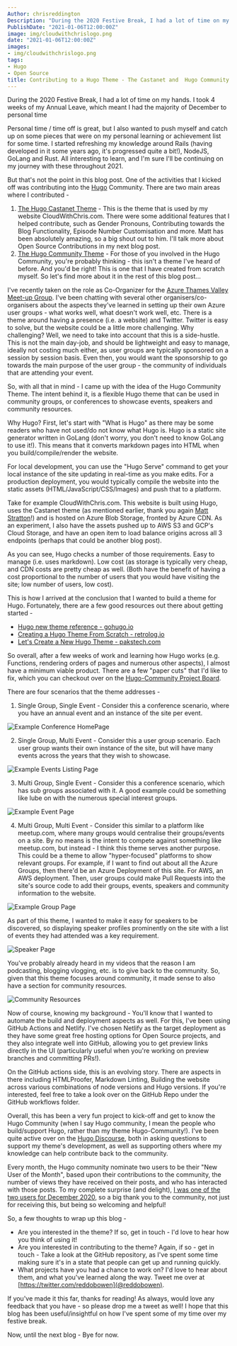 ```yaml
---
Author: chrisreddington
Description: "During the 2020 Festive Break, I had a lot of time on my hands. I took 4 weeks of my Annual Leave, which meant I had the majority of December to personal time. Personal time / time off is great, but I also wanted to push myself and catch up on some pieces that were on my personal learning or achievement list for some time. I started refreshing my knowledge around Rails (having developed in it some years ago, it's progressed quite a bit!), NodeJS, GoLang and Rust. All interesting to learn, and I'm sure I'll be continuing on my journey with these throughout 2021.  But that's not the point in this blog post. One of the activities that I kicked off was contributing into the Hugo Community. Read on to find out more."
PublishDate: "2021-01-06T12:00:00Z"
image: img/cloudwithchrislogo.png
date: "2021-01-06T12:00:00Z"
images:
- img/cloudwithchrislogo.png
tags:
- Hugo
- Open Source
title: Contributing to a Hugo Theme - The Castanet and  Hugo Community Themes
---
```

During the 2020 Festive Break, I had a lot of time on my hands. I took 4 weeks of my Annual Leave, which meant I had the majority of December to personal time

Personal time / time off is great, but I also wanted to push myself and catch up on some pieces that were on my personal learning or achievement list for some time. I started refreshing my knowledge around Rails (having developed in it some years ago, it's progressed quite a bit!), NodeJS, GoLang and Rust. All interesting to learn, and I'm sure I'll be continuing on my journey with these throughout 2021.

But that's not the point in this blog post. One of the activities that I kicked off was contributing into the [Hugo](https://gohugo.io) Community. There are two main areas where I contributed -

1. [The Hugo Castanet Theme](https://github.com/mattstratton/castanet) - This is the theme that is used by my website CloudWithChris.com. There were some additional features that I helped contribute, such as Gender Pronouns, Contributing towards the Blog Functionality, Episode Number Customisation and more. Matt has been absolutely amazing, so a big shout out to him. I'll talk more about Open Source Contributions in my next blog post.
2. [The Hugo Community Theme](https://github.com/chrisreddington/hugo-community) - For those of you involved in the Hugo Community, you're probably thinking - this isn't a theme I've heard of before. And you'd be right! This is one that I have created from scratch myself. So let's find more about it in the rest of this blog post...

I've recently taken on the role as Co-Organizer for the [Azure Thames Valley Meet-up Group](https://www.meetup.com/en-AU/Azure-Thames-Valley/). I've been chatting with several other organisers/co-organisers about the aspects they've learned in setting up their own Azure user groups - what works well, what doesn't work well, etc. There is a theme around having a presence (i.e. a website) and Twitter. Twitter is easy to solve, but the website could be a little more challenging. Why challenging? Well, we need to take into account that this is a side-hustle. This is not the main day-job, and should be lightweight and easy to manage, ideally not costing much either, as user groups are typically sponsored on a session by session basis. Even then, you would want the sponsorship to go towards the main purpose of the user group - the community of individuals that are attending your event.

So, with all that in mind - I came up with the idea of the Hugo Community Theme. The intent behind it, is a flexible Hugo theme that can be used in community groups, or conferences to showcase events, speakers and community resources.

Why Hugo? First, let's start with "What is Hugo" as there may be some readers who have not used/do not know what Hugo is. Hugo is a static site generator written in GoLang (don't worry, you don't need to know GoLang to use it!). This means that it converts markdown pages into HTML when you build/compile/render the website.

For local development, you can use the "Hugo Serve" command to get your local instance of the site updating in real-time as you make edits. For a production deployment, you would typically compile the website into the static assets (HTML/JavaScript/CSS/Images) and push that to a platform.

Take for example CloudWithChris.com. This website is built using Hugo, uses the Castanet theme (as mentioned earlier, thank you again [Matt Stratton](https://twitter.com/mattstratton)!) and is hosted on Azure Blob Storage, fronted by Azure CDN. As an experiment, I also have the assets pushed up to AWS S3 and GCP's Cloud Storage, and have an open item to load balance origins across all 3 endpoints (perhaps that could be another blog post).

As you can see, Hugo checks a number of those requirements. Easy to manage (i.e. uses markdown). Low cost (as storage is typically very cheap, and CDN costs are pretty cheap as well. (Both have the benefit of having a cost proportional to the number of users that you would have visiting the site; low number of users, low cost).

This is how I arrived at the conclusion that I wanted to build a theme for Hugo. Fortunately, there are a few good resources out there about getting started -

- [Hugo new theme reference - gohugo.io](https://gohugo.io/commands/hugo_new_theme/)
- [Creating a Hugo Theme From Scratch - retrolog.io](https://retrolog.io/blog/creating-a-hugo-theme-from-scratch/)
- [Let's Create a New Hugo Theme - pakstech.com](https://pakstech.com/blog/create-hugo-theme/)

So overall, after a few weeks of work and learning how Hugo works (e.g. Functions, rendering orders of pages and numerous other aspects), I almost have a minimum viable product. There are a few "paper cuts" that I'd like to fix, which you can checkout over on the [Hugo-Community Project Board](https://github.com/chrisreddington/hugo-community/projects/1).

There are four scenarios that the theme addresses -

1. Single Group, Single Event - Consider this a conference scenario, where you have an annual event and an instance of the site per event.

  ![Example Conference HomePage](/img/blog/contributing-to-a-hugo-theme/hugo-community-home.jpg "Example Conference HomePage")

2. Single Group, Multi Event - Consider this a user group scenario. Each user group wants their own instance of the site, but will have many events across the years that they wish to showcase.

  ![Example Events Listing Page](/img/blog/contributing-to-a-hugo-theme/hugo-community-events.jpg "Example Events Listing Page")

3. Multi Group, Single Event - Consider this a conference scenario, which has sub groups associated with it. A good example could be something like lube on with the numerous special interest groups.

  ![Example Event Page](/img/blog/contributing-to-a-hugo-theme/hugo-community-event.jpg "Example Event Page")

4. Multi Group, Multi Event - Consider this similar to a platform like meetup.com, where many groups would centralise their groups/events on a site. By no means is the intent to compete against something like meetup.com, but instead - I think this theme serves another purpose. This could be a theme to allow "hyper-focused" platforms to show relevant groups. For example, if I want to find out about all the Azure Groups, then there'd be an Azure Deployment of this site. For AWS, an AWS deployment. Then, user groups could make Pull Requests into the site's source code to add their groups, events, speakers and community information to the website.

  ![Example Group Page](/img/blog/contributing-to-a-hugo-theme/hugo-community-group.jpg "Example Group Page")

As part of this theme, I wanted to make it easy for speakers to be discovered, so displaying speaker profiles prominently on the site with a list of events they had attended was a key requirement.

  ![Speaker Page](/img/blog/contributing-to-a-hugo-theme/hugo-community-speakers.jpg "Speaker Page")

You've probably already heard in my videos that the reason I am podcasting, blogging vlogging, etc. is to give back to the community. So, given that this theme focuses around community, it made sense to also have a section for community resources.

  ![Community Resources](/img/blog/contributing-to-a-hugo-theme/hugo-community-resources.jpg "Community Resources")

Now of course, knowing my background - You'll know that I wanted to automate the build and deployment aspects as well. For this, I've been using GitHub Actions and Netlify. I've chosen Netlify as the target deployment as they have some great free hosting options for Open Source projects, and they also integrate well into GitHub, allowing you to get preview links directly in the UI (particularly useful when you're working on preview branches and committing PRs!).

On the GitHub actions side, this is an evolving story. There are aspects in there including HTMLProofer, Markdown Linting, Building the website across various combinations of node versions and Hugo versions. If you're interested, feel free to take a look over on the GitHub Repo under the GitHub workflows folder.

Overall, this has been a very fun project to kick-off and get to know the Hugo Community (when I say Hugo community, I mean the people who build/support Hugo, rather than my theme Hugo-Community!). I've been quite active over on the [Hugo Discourse](https://discourse.gohugo.io/), both in asking questions to support my theme's development, as well as supporting others where my knowledge can help contribute back to the community.

Every month, the Hugo community nominate two users to be their "New User of the Month", based upon their contributions to the community, the number of views they have received on their posts, and who has interacted with those posts. To my complete surprise (and delight), [I was one of the two users for December 2020](https://discourse.gohugo.io/badges/44/new-user-of-the-month), so a big thank you to the community, not just for receiving this, but being so welcoming and helpful!

So, a few thoughts to wrap up this blog -

- Are you interested in the theme? If so, get in touch - I'd love to hear how you think of using it!
- Are you interested in contributing to the theme? Again, if so - get in touch - Take a look at the GitHub repository, as I've spent some time making sure it's in a state that people can get up and running quickly.
- What projects have you had a chance to work on? I'd love to hear about them, and what you've learned along the way. Tweet me over at [https://twitter.com/reddobowen](@reddobowen).

If you've made it this far, thanks for reading! As always, would love any feedback that you have - so please drop me a tweet as well! I hope that this blog has been useful/insightful on how I've spent some of my time over my festive break.

Now, until the next blog - Bye for now.
